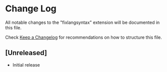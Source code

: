 # Change Log

All notable changes to the "fixlangsyntax" extension will be documented in this file.

Check [Keep a Changelog](http://keepachangelog.com/) for recommendations on how to structure this file.

## [Unreleased]

- Initial release